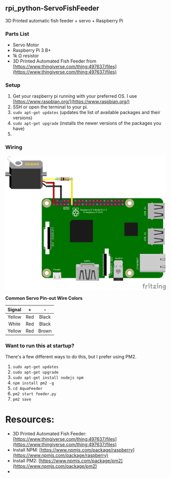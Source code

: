 ## rpi_python-ServoFishFeeder
3D Printed automatic fish feeder  + servo + Raspberry Pi

### Parts List

 - Servo Motor
 - Raspberry Pi 3 B+
 - 1k &ohm; resistor
 - 3D Printed Automated Fish Feeder from [https://www.thingiverse.com/thing:497637/files](https://www.thingiverse.com/thing:497637/files)
 
 

### Setup
1. Get your raspberry pi running with your preferred OS.  I use [https://www.raspbian.org/](https://www.raspbian.org/)
2. SSH or open the terminal to your pi.
3. `sudo apt-get updates` (updates the list of available packages and their versions)
4. `sudo apt-get upgrade` (installs the newer versions of the packages you have)
5. 

### Wiring
![raspberry pi wiring](/images/rpi_fish_feeder_bb.png)

**Common Servo Pin-out Wire Colors**

| Signal | + | - |
| :---: | :---: | :---: |
| Yellow | Red | Black |
| White| Red | Black |
| Yellow | Red | Brown |


### Want to run this at startup?
There's a few different ways to do this, but I prefer using PM2.
1. `sudo apt-get updates` 
2. `sudo apt-get upgrade`
3. `sudo apt-get install nodejs npm`
4. `npm install pm2 -g`
5. `cd AquaFeeder`
6. `pm2 start feeder.py`
7. `pm2 save`






# Resources:

 

 - 3D Printed Automated Fish Feeder: [https://www.thingiverse.com/thing:497637/files](https://www.thingiverse.com/thing:497637/files)
 - Install NPM: [https://www.npmjs.com/package/raspberry](https://www.npmjs.com/package/raspberry)
 - Install PM2: [https://www.npmjs.com/package/pm2](https://www.npmjs.com/package/pm2)
 - 
<!--stackedit_data:
eyJoaXN0b3J5IjpbMTc0ODA2NTc5MCwtNDQwNjQ0NDM2LC0xOT
Q5ODI2NDY4LDMxNjMzNzcwNCwtMTE5MDEwMjk2MSwtMjEwODE3
MDg0NywyMTI1NTM5Mzc5LC01Mjc2MzgxOTQsLTExNTU2OTQ5MT
gsLTgyNDc5OTk0MCwzMzI0NTU5MSwxNDQzNzk1ODUyLC0xNTM2
MTkzOTU1LDEyNDA1MzMyMjRdfQ==
-->